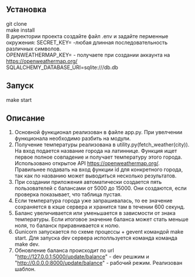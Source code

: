 ## Установка  
git clone  
make install  
В директории проекта создайте файл .env и задайте перменные окружения:
SECRET_KEY= -любая длинная последовательность различных символов.  
OPENWEATHERMAP_KEY= - получаете при создании аккаунта на https://openweathermap.org/  
SQLALCHEMY_DATABASE_URI=sqlite:///db.db

## Запуск  
make start  

## Описание  
1. Основной функционал реализован в файле app.py. При увелчении функционала необходимо 
разбить на модули.
2. Получение температуры реализована в utility.py(fetch_weather(city)). На вход подается название города на 
латиннице. Функция ищет первое полное совпадение и получает температуру этого города. Использовано открытое API 
https://openweathermap.org/. Правильнее подавать на вход функции id для конкретного города, так как по названию 
может выводиться несколько результатов. 
3. При создании приложения автоматически создается пять пользователей с балансами от 5000 до 15000. Они создаются, если 
проверка показывает, что таблица пустая.
4. Если температура города уже запрашивалась, то ее значение сохраняется в кэше сервера и хранится там в течении 600 
секунд.
5. Баланс увеличивается или уменьшается в зависмости от знака температуры. Если итоговое значение баланса может стать 
меньше ноля, то баланск приравнивается к нолю.
6. Gunicorn запускается по схеме процессы + gevent командой make start. Для запуска dev сервера исполльзуется команда 
команда make dev.
7. Обновление баланса происходит по url "http://127.0.0.1:5000/update/balance" - dev решжим и 
"http://0.0.0.0:8000/update/balance" - рабочий режим. Реализован шаблон. 